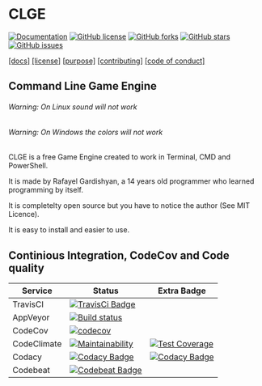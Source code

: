 # CLGE
[![Documentation](https://img.shields.io/badge/Documentation-WIKI-orange.svg)](https://github.com/RafayelGardishyan/CLGE/wiki)
[![GitHub license](https://img.shields.io/github/license/RafayelGardishyan/CLGE.svg)](https://github.com/RafayelGardishyan/CLGE/blob/master/LICENSE)
[![GitHub forks](https://img.shields.io/github/forks/RafayelGardishyan/CLGE.svg)](https://github.com/RafayelGardishyan/CLGE/network/members)
[![GitHub stars](https://img.shields.io/github/stars/RafayelGardishyan/CLGE.svg)](https://github.com/RafayelGardishyan/CLGE/stargazers)
[![GitHub issues](https://img.shields.io/github/issues/RafayelGardishyan/CLGE.svg)](https://github.com/RafayelGardishyan/CLGE/issues)

[[docs]](https://github.com/RafayelGardishyan/CLGE/wiki)
[[license]](https://github.com/RafayelGardishyan/CLGE/blob/master/LICENSE)
[[purpose]](https://github.com/RafayelGardishyan/CLGE/wiki/Purpose)
[[contributing]](https://github.com/RafayelGardishyan/CLGE/blob/master/CONTRIBUTING.md)
[[code of conduct]](https://github.com/RafayelGardishyan/CLGE/blob/master/CODE_OF_CONDUCT.md)

## Command Line Game Engine

###### Warning: On Linux sound will not work
###### Warning: On Windows the colors will not work
CLGE is a free Game Engine created to work in Terminal, CMD and PowerShell.

It is made by Rafayel Gardishyan, a 14 years old programmer who learned programming by itself.

It is completelty open source but you have to notice the author (See MIT Licence).

It is easy to install and easier to use.



## Continious Integration, CodeCov and Code quality
Service | Status | Extra Badge
--- | --- | ---
TravisCI | [![TravisCi Badge](https://travis-ci.org/RafayelGardishyan/CLGE.svg?branch=master)](https://travis-ci.org/RafayelGardishyan/CLGE) | 
AppVeyor | [![Build status](https://ci.appveyor.com/api/projects/status/uoketmge9oq210e7?svg=true)](https://ci.appveyor.com/project/RafayelGardishyan/clge) | 
CodeCov | [![codecov](https://codecov.io/gh/RafayelGardishyan/CLGE/branch/master/graph/badge.svg)](https://codecov.io/gh/RafayelGardishyan/CLGE) | 
CodeClimate | [![Maintainability](https://api.codeclimate.com/v1/badges/8f45daeedcc501637724/maintainability)](https://codeclimate.com/github/RafayelGardishyan/CLGE/maintainability) | [![Test Coverage](https://api.codeclimate.com/v1/badges/8f45daeedcc501637724/test_coverage)](https://codeclimate.com/github/RafayelGardishyan/CLGE/test_coverage)
Codacy | [![Codacy Badge](https://api.codacy.com/project/badge/Grade/688d81b67ba14634a53e51491554fcdc)](https://www.codacy.com/app/RafayelGardishyan/CLGE?utm_source=github.com&amp;utm_medium=referral&amp;utm_content=RafayelGardishyan/CLGE&amp;utm_campaign=Badge_Grade) | [![Codacy Badge](https://api.codacy.com/project/badge/Coverage/688d81b67ba14634a53e51491554fcdc)](https://www.codacy.com/app/RafayelGardishyan/CLGE?utm_source=github.com&utm_medium=referral&utm_content=RafayelGardishyan/CLGE&utm_campaign=Badge_Coverage)
Codebeat | [![Codebeat Badge](https://codebeat.co/badges/992916ff-59e1-4ecc-b723-cad309d37524)](https://codebeat.co/projects/github-com-rafayelgardishyan-clge-master)

